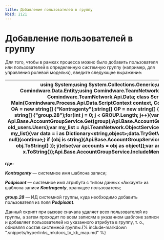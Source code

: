 ```yaml
---
title: Добавление пользователей в группу
kbId: 2121
---
```


# Добавление пользователей в группу

Для того, чтобы в рамках процесса можно было добавить пользователя или пользователей в определенную системную группу (например, для управления ролевой моделью), введите следующее выражение:

| using System;using System.Collections.Generic;using System.Linq;using Comindware.Data.Entity;using Comindware.TeamNetwork.Api.Data.UserCommands;using Comindware.TeamNetwork.Api.Data; class Script{public static void Main(Comindware.Process.Api.Data.ScriptContext context, Comindware.Entities entities){string[] OA = new string[] {"Kontragenty"};string[] OP = new string[] {"Podpisant"};string[] GROUP = new string[] {"group.28"};for(int j = 0; j < GROUP.Length; j++){var group = GROUP[j];var old\_users = Api.Base.AccountGroupService.Get(group);Api.Base.AccountGroupService.ExcludeMembers(group, old\_users.Users);var my\_list = Api.TeamNetwork.ObjectService.ListWithAlias(OA[j]);foreach (var i in my\_list){var data = i as Dictionary<string,object>;data.TryGetValue(OP[j], out object obj);if (obj == null){continue;} if (obj is string){Api.Base.AccountGroupService.IncludeMembers(group, new List<string>(){ obj.ToString() }); ÿ}else{var accounts = obj as object[];var accountsIds = accounts.Select(x => x.ToString());Api.Base.AccountGroupService.IncludeMembers(group, accountsIds);}}}}} |
| --- |

**где:**

***Kontragenty*** — системное имя шаблона записи;

***Podpisant*** — системное имя атрибута с типом данных «Аккаунт» из шаблона записи ***Kontragenty***, хранящее пользователя;

***group.28*** — ИД системной группы, куда необходимо добавить пользователя из поля ***Podpisant***.

Данный скрипт при вызове сначала удаляет всех пользователей из группы, а затем проходит по всем записям в указанном шаблоне записи и добавляет пользователей из указанного атрибута в группу, т. о., обновляя состав системной группы.{% include-markdown ".snippets/hyperlinks_mkdocs_to_kb_map.md" %}
